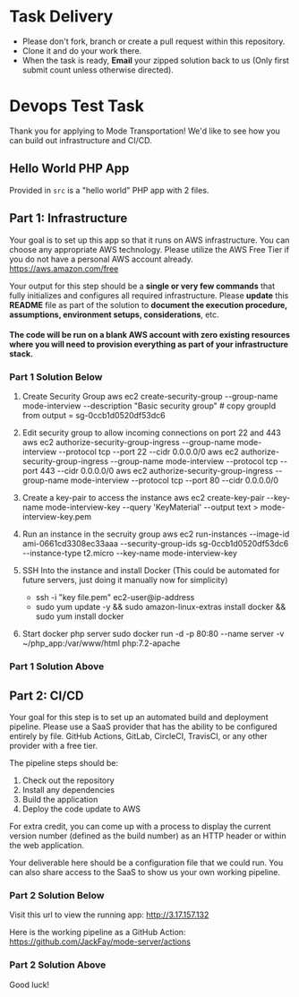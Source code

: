 # Task Delivery
* Please don't fork, branch or create a pull request within this repository. 
* Clone it and do your work there.
* When the task is ready, **Email** your zipped solution back to us (Only first submit count unless otherwise directed).

# Devops Test Task
Thank you for applying to Mode Transportation! We'd like to see how you can build out infrastructure and CI/CD.

## Hello World PHP App
Provided in `src` is a "hello world" PHP app with 2 files.

## Part 1: Infrastructure
Your goal is to set up this app so that it runs on AWS infrastructure. 
You can choose any appropriate AWS technology. Please utilize the AWS Free Tier if you do not have a personal AWS account already. https://aws.amazon.com/free

Your output for this step should be a **single or very few commands** that fully initializes and configures all required infrastructure.
Please **update** this **README** file as part of the solution to **document the execution procedure, assumptions, environment setups, considerations**, etc.

#### The code will be run on a blank AWS account with zero existing resources where you will need to provision everything as part of your infrastructure stack.

### Part 1 Solution Below ###

1. Create Security Group
aws ec2 create-security-group --group-name mode-interview --description "Basic security group" # copy groupId from output = sg-0ccb1d0520df53dc6

2. Edit security group to allow incoming connections on port 22 and 443
aws ec2 authorize-security-group-ingress --group-name mode-interview --protocol tcp --port 22 --cidr 0.0.0.0/0
aws ec2 authorize-security-group-ingress --group-name mode-interview --protocol tcp --port 443 --cidr 0.0.0.0/0
aws ec2 authorize-security-group-ingress --group-name mode-interview --protocol tcp --port 80 --cidr 0.0.0.0/0

3. Create a key-pair to access the instance
aws ec2 create-key-pair --key-name mode-interview-key --query 'KeyMaterial' --output text > mode-interview-key.pem


4. Run an instance in the secruity group
aws ec2 run-instances --image-id ami-0661cd3308ec33aaa --security-group-ids sg-0ccb1d0520df53dc6 --instance-type t2.micro --key-name mode-interview-key


5. SSH Into the instance and install Docker (This could be automated for future servers, just doing it manually now for simplicity)

    - ssh -i "key file.pem" ec2-user@ip-address
    - sudo yum update -y && sudo amazon-linux-extras install docker && sudo yum install docker


6. Start docker php server
    sudo docker run -d -p 80:80 --name server -v ~/php_app:/var/www/html php:7.2-apache

### Part 1 Solution Above ###

## Part 2: CI/CD
Your goal for this step is to set up an automated build and deployment pipeline. Please use a SaaS provider that has
the ability to be configured entirely by file. GitHub Actions, GitLab, CircleCI, TravisCI, or any other provider with a free tier.

The pipeline steps should be:

1. Check out the repository
2. Install any dependencies
3. Build the application
4. Deploy the code update to AWS

For extra credit, you can come up with a process to display the current version number (defined as the build number)
as an HTTP header or within the web application.

Your deliverable here should be a configuration file that we could run. You can also share access to the SaaS to show us
your own working pipeline.

### Part 2 Solution Below ###

Visit this url to view the running app: http://3.17.157.132 

Here is the working pipeline as a GitHub Action:
https://github.com/JackFay/mode-server/actions

### Part 2 Solution Above ###

Good luck!
